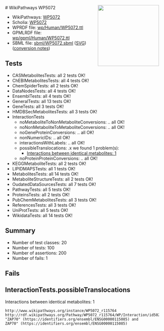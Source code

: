 <img style="float: right; width: 200px" src="../logo.png" />
# WikiPathways WP5072

* WikiPathways: [WP5072](https://identifiers.org/wikipathways:WP5072)
* Scholia: [WP5072](https://scholia.toolforge.org/wikipathways/WP5072)
* WPRDF file: [wp/Human/WP5072.ttl](../wp/Human/WP5072.ttl)
* GPMLRDF file: [wp/gpml/Human/WP5072.ttl](../wp/gpml/Human/WP5072.ttl)
* SBML file: [sbml/WP5072.sbml](../sbml/WP5072.sbml) ([SVG](../sbml/WP5072.svg)) ([conversion notes](../sbml/WP5072.txt))

## Tests
* CASMetabolitesTests: all 2 tests OK!
* ChEBIMetabolitesTests: all 4 tests OK!
* ChemSpiderTests: all 2 tests OK!
* DataNodesTests: all 4 tests OK!
* EnsemblTests: all 4 tests OK!
* GeneralTests: all 13 tests OK!
* GeneTests: all 3 tests OK!
* HMDBSecMetabolitesTests: all 3 tests OK!
* InteractionTests
    * noMetaboliteToNonMetaboliteConversions: .. all OK!
    * noNonMetaboliteToMetaboliteConversions: .. all OK!
    * noGeneProteinConversions: .. all OK!
    * nonNumericIDs: .. all OK!
    * interactionsWithLabels: .. all OK!
    * possibleTranslocations: .x we found 1 problem(s):
        * [Interactions between identical metabolites: 1](#d59038c4)
    * noProteinProteinConversions: .. all OK!
* KEGGMetaboliteTests: all 2 tests OK!
* LIPIDMAPSTests: all 1 tests OK!
* MetabolitesTests: all 14 tests OK!
* MetaboliteStructureTests: all 2 tests OK!
* OudatedDataSourcesTests: all 7 tests OK!
* PathwayTests: all 5 tests OK!
* ProteinsTests: all 2 tests OK!
* PubChemMetabolitesTests: all 3 tests OK!
* ReferencesTests: all 3 tests OK!
* UniProtTests: all 5 tests OK!
* WikidataTests: all 14 tests OK!


## Summary

* Number of test classes: 20
* Number of tests: 100
* Number of assertions: 200
* Number of fails: 1

## Fails

<a name="d59038c4" />

## InteractionTests.possibleTranslocations

Interactions between identical metabolites: 1
```
http://www.wikipathways.org/instance/WP5072_r115764 http://rdf.wikipathways.org/Pathway/WP5072_r115764/WP/Interaction/id5026ef51 "ZAP70" (https://identifiers.org/ensembl/ENSG00000115085) and 
ZAP70" (https://identifiers.org/ensembl/ENSG00000115085)
```

